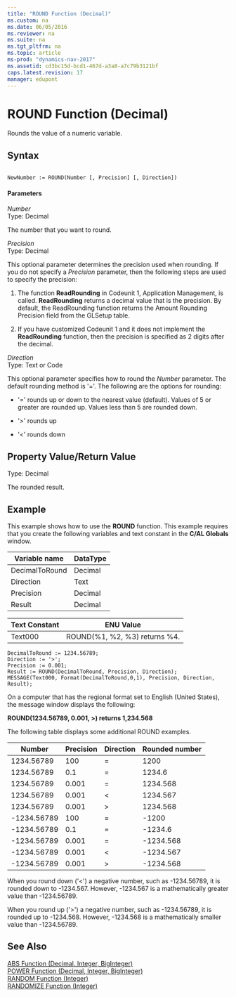 ```yaml
---
title: "ROUND Function (Decimal)"
ms.custom: na
ms.date: 06/05/2016
ms.reviewer: na
ms.suite: na
ms.tgt_pltfrm: na
ms.topic: article
ms-prod: "dynamics-nav-2017"
ms.assetid: cd3bc15d-bcd1-467d-a3a8-a7c79b3121bf
caps.latest.revision: 17
manager: edupont
---
```

# ROUND Function (Decimal)
Rounds the value of a numeric variable.  
  
## Syntax  
  
```  
  
NewNumber := ROUND(Number [, Precision] [, Direction])  
```  
  
#### Parameters  
 *Number*  
 Type: Decimal  
  
 The number that you want to round.  
  
 *Precision*  
 Type: Decimal  
  
 This optional parameter determines the precision used when rounding. If you do not specify a *Precision* parameter, then the following steps are used to specify the precision:  
  
1.  The function **ReadRounding** in Codeunit 1, Application Management, is called. **ReadRounding** returns a decimal value that is the precision. By default, the ReadRounding function returns the Amount Rounding Precision field from the GLSetup table.  
  
2.  If you have customized Codeunit 1 and it does not implement the **ReadRounding** function, then the precision is specified as 2 digits after the decimal.  
  
 *Direction*  
 Type: Text or Code  
  
 This optional parameter specifies how to round the *Number* parameter. The default rounding method is '='. The following are the options for rounding:  
  
-   '=' rounds up or down to the nearest value \(default\). Values of 5 or greater are rounded up. Values less than 5 are rounded down.  
  
-   '\>' rounds up  
  
-   '\<' rounds down  
  
## Property Value/Return Value  
 Type: Decimal  
  
 The rounded result.  
  
## Example  
 This example shows how to use the **ROUND** function. This example requires that you create the following variables and text constant in the **C/AL Globals** window.  
  
|Variable name|DataType|  
|-------------------|--------------|  
|DecimalToRound|Decimal|  
|Direction|Text|  
|Precision|Decimal|  
|Result|Decimal|  
  
|Text Constant|ENU Value|  
|-------------------|---------------|  
|Text000|ROUND\(%1, %2, %3\) returns %4.|  
  
```  
DecimalToRound := 1234.56789;  
Direction := '>';  
Precision := 0.001;  
Result := ROUND(DecimalToRound, Precision, Direction);  
MESSAGE(Text000, Format(DecimalToRound,0,1), Precision, Direction, Result);  
```  
  
 On a computer that has the regional format set to English \(United States\), the message window displays the following:  
  
 **ROUND\(1234.56789, 0.001, \>\) returns 1,234.568**  
  
 The following table displays some additional ROUND examples.  
  
|Number|Precision|Direction|Rounded number|  
|------------|---------------|---------------|--------------------|  
|1234.56789|100|=|1200|  
|1234.56789|0.1|=|1234.6|  
|1234.56789|0.001|=|1234.568|  
|1234.56789|0.001|\<|1234.567|  
|1234.56789|0.001|\>|1234.568|  
|-1234.56789|100|=|-1200|  
|-1234.56789|0.1|=|-1234.6|  
|-1234.56789|0.001|=|-1234.568|  
|-1234.56789|0.001|\<|-1234.567|  
|-1234.56789|0.001|\>|-1234.568|  
  
 When you round down \('\<'\) a negative number, such as -1234.56789, it is rounded down to -1234.567. However, -1234.567 is a mathematically greater value than -1234.56789.  
  
 When you round up \('\>'\) a negative number, such as -1234.56789, it is rounded up to -1234.568. However, -1234.568 is a mathematically smaller value than -1234.56789.  
  
## See Also  
 [ABS Function \(Decimal, Integer, BigInteger\)](ABS-Function--Decimal--Integer--BigInteger-.md)   
 [POWER Function \(Decimal, Integer, BigInteger\)](POWER-Function--Decimal--Integer--BigInteger-.md)   
 [RANDOM Function \(Integer\)](RANDOM-Function--Integer-.md)   
 [RANDOMIZE Function \(Integer\)](RANDOMIZE-Function--Integer-.md)